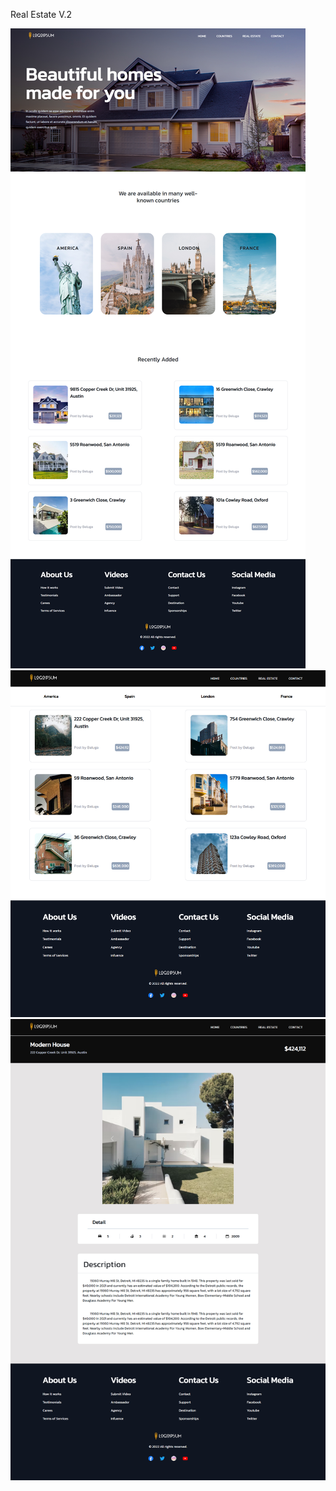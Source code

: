 Real Estate V.2

![Real Estate](/public/imgshow/Home.jpg)
![.](/public/imgshow/CountryAll.jpg)
![.](/public/imgshow/Detail.jpg)